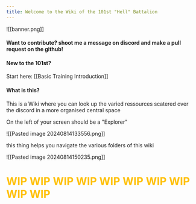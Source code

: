 ```yaml
---
title: Welcome to the Wiki of the 101st "Hell" Battalion
---
```


![[banner.png]]
#### Want to contribute? shoot me a message on discord and make a pull request on the github! 


#### New to the 101st?
Start here: [[Basic Training Introduction]]

#### What is this?
This is a Wiki where you can look up the varied ressources scatered over the discord in a more organised central space 

On the left of your screen should be a "Explorer" 

![[Pasted image 20240814133556.png]]

this thing helps you navigate the various folders of this wiki


![[Pasted image 20240814150235.png]]

# <span style="color:rgb(255, 192, 0)">WIP WIP WIP WIP WIP WIP WIP WIP WIP WIP </span> 